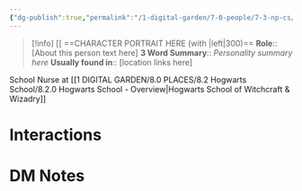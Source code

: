 ```yaml
---
{"dg-publish":true,"permalink":"/1-digital-garden/7-0-people/7-3-np-cs/beatrice-madam-willow/","tags":["#person","hogwarts","hogwarts-faculty","#support-staff","ravenclaw"]}
---
```


>[!info] 
>[[ ==CHARACTER PORTRAIT HERE (with |left|300)==
>**Role**:: [About this person text here]
>**3 Word Summary**:: *Personality summary here*
>**Usually found in**:: [location links here]

School Nurse at [[1 DIGITAL GARDEN/8.0 PLACES/8.2 Hogwarts School/8.2.0 Hogwarts School - Overview\|Hogwarts School of Witchcraft & Wizadry]]

# Interactions


# DM Notes
